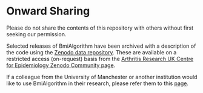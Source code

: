 # Onward Sharing 
Please do not share the contents of this repository with others without first seeking our permission.

Selected releases of BmiAlgorithm have been archived with a description of the code using the [Zenodo data repository](https://zenodo.org/). These are available on a restricted access (on-request) basis from the [Arthritis Research UK Centre for Epidemiology Zenodo Community page](https://zenodo.org/communities/arukcfe).  

If a colleague from the University of Manchester or another institution would like to use BmiAlgorithm in their
research, please refer them to this [page](https://zenodo.org/communities/arukcfe).  
